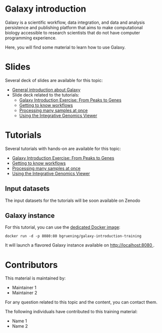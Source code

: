 Galaxy introduction
===================

Galaxy is a scientific workflow, data integration, and data and analysis persistence and publishing platform that aims to make computational biology accessible to research scientists that do not have computer programming experience.

Here, you will find some material to learn how to use Galaxy.

# Slides

Several deck of slides are available for this topic:

- [General introduction about Galaxy](http://bgruening.github.io/training-material/Introduction/slides/)
- Slide deck related to the tutorials:
    - [Galaxy Introduction Exercise: From Peaks to Genes](http://bgruening.github.io/training-material/Introduction/slides/introduction.html)
    - [Getting to know workflows](http://bgruening.github.io/training-material/Introduction/slides/workflows.html)
    - [Processing many samples at once](http://bgruening.github.io/training-material/Introduction/slides/processing_many_samples.html)
    - [Using the Integrative Genomics Viewer](http://bgruening.github.io/training-material/Introduction/slides/igv.html)

# Tutorials

Several tutorials with hands-on are available for this topic:

- [Galaxy Introduction Exercise: From Peaks to Genes](tutorial/introduction.md)
- [Getting to know workflows](tutorial/workflows.md)
- [Processing many samples at once](tutorial/processing_many_samples.md)
- [Using the Integrative Genomics Viewer](./tutorials/igv.md)

## Input datasets

The input datasets for the tutorials will be soon available on Zenodo

## Galaxy instance

For this tutorial, you can use the [dedicated Docker image](docker/README.md):

```
docker run -d -p 8080:80 bgruening/galaxy-introduction-training
```

It will launch a flavored Galaxy instance available on
[http://localhost:8080 ](http://localhost:8080).

# Contributors

This material is maintained by:

- Maintainer 1
- Maintainer 2

For any question related to this topic and the content, you can contact them.

The following individuals have contributed to this training material:

- Name 1
- Name 2
